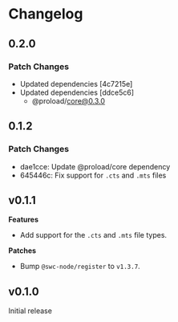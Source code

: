 # Changelog

## 0.2.0

### Patch Changes

- Updated dependencies [4c7215e]
- Updated dependencies [ddce5c6]
  - @proload/core@0.3.0

## 0.1.2

### Patch Changes

- dae1cce: Update @proload/core dependency
- 645446c: Fix support for `.cts` and `.mts` files

## v0.1.1

**Features**

- Add support for the `.cts` and `.mts` file types.

**Patches**

- Bump `@swc-node/register` to `v1.3.7`.

## v0.1.0

Initial release
